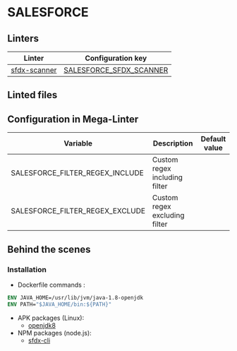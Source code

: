 <!-- markdownlint-disable MD003 MD020 MD033 MD041 -->
<!-- Generated by .automation/build.py, please do not update manually -->
<!-- Instead, update descriptor file at https://github.com/nvuillam/mega-linter/tree/master/megalinter/descriptors/salesforce.yml -->
# SALESFORCE

## Linters

| Linter                                     | Configuration key                                     |
|--------------------------------------------|-------------------------------------------------------|
| [sfdx-scanner](salesforce_sfdx_scanner.md) | [SALESFORCE_SFDX_SCANNER](salesforce_sfdx_scanner.md) |

## Linted files

## Configuration in Mega-Linter

| Variable                        | Description                   | Default value |
|---------------------------------|-------------------------------|---------------|
| SALESFORCE_FILTER_REGEX_INCLUDE | Custom regex including filter |               |
| SALESFORCE_FILTER_REGEX_EXCLUDE | Custom regex excluding filter |               |


## Behind the scenes

### Installation

- Dockerfile commands :
```dockerfile
ENV JAVA_HOME=/usr/lib/jvm/java-1.8-openjdk
ENV PATH="$JAVA_HOME/bin:${PATH}"
```

- APK packages (Linux):
  - [openjdk8](https://pkgs.alpinelinux.org/packages?branch=edge&name=openjdk8)
- NPM packages (node.js):
  - [sfdx-cli](https://www.npmjs.com/package/sfdx-cli)
